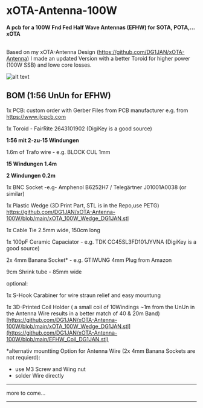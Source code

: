 # xOTA-Antenna-100W
**A pcb for a 100W Fnd Fed Half Wave Antennas (EFHW) for SOTA, POTA,... xOTA** <br /><br />

Based on my xOTA-Antenna Design (https://github.com/DG1JAN/xOTA-Antenna) I made an updated Version with a better Toroid for higher power (100W SSB) and lowe core losses.

![alt text](https://github.com/DG1JAN/xOTA-Antenna-100W/blob/main/xOTA100W.jpg)


## BOM (1:56 UnUn for EFHW)
1x PCB: custom order with Gerber Files from PCB manufacturer e.g. from https://www.jlcpcb.com 

1x Toroid - FairRite 2643101902 (DigiKey is a good source)

**1:56 mit 2-zu-15 Windungen**

1.6m of Trafo wire - e.g. BLOCK	CUL 1mm

**15 Windungen 1.4m**

**2 Windungen 0.2m**

1x BNC Socket -e.g-  Amphenol B6252H7 / Telegärtner J01001A0038 (or similar) 

1x Plastic Wedge (3D Print Part, STL is in the Repo,use PETG) https://github.com/DG1JAN/xOTA-Antenna-100W/blob/main/xOTA_100W_Wedge_DG1JAN.stl

1x Cable Tie 2.5mm wide, 150cm long

1x 100pF  Ceramic Capaciator - e.g. TDK CC45SL3FD101JYVNA (DigiKey is a good source)

2x 4mm Banana Socket* - e.g.	GTIWUNG	4mm Plug from Amazon

9cm Shrink tube - 85mm wide


optional:

1x S-Hook Carabiner for wire straun relief and easy mountung

1x 3D-Printed Coil Holder ( a small coil of 10Windings ~1m from the UnUn in the Antenna Wire results in a better match of 40 & 20m Band) [https://github.com/DG1JAN/xOTA-Antenna-100W/blob/main/xOTA_100W_Wedge_DG1JAN.stl](https://github.com/DG1JAN/xOTA-Antenna-100W/blob/main/EFHW_Coil_DG1JAN.stl)

*alternativ mountting Option for Antenna Wire (2x 4mm Banana Sockets are not requierd):
- use M3 Screw and Wing nut
- solder Wire directly


****

more to come...
****




